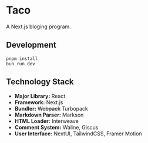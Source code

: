 # Taco

A Next.js bloging program.

## Development

```
pnpm install
bun run dev
```

## Technology Stack

* **Major Library:** React
* **Framework:** Next.js
* **Bundler:** ~~Webpack~~ Turbopack
* **Markdown Parser:** Markson
* **HTML Loader:** Interweave
* **Comment System:** Waline, Giscus
* **User Interface:** NextUI, TailwindCSS, Framer Motion
